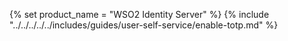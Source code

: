 {% set product_name = "WSO2 Identity Server" %}
{% include "../../../../../includes/guides/user-self-service/enable-totp.md" %}